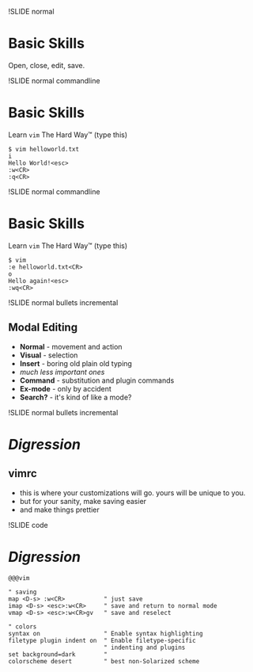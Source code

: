 !SLIDE normal
# Basic Skills

Open, close, edit, save.

!SLIDE normal commandline
# Basic Skills

Learn `vim` The Hard Way™ (type this)

    $ vim helloworld.txt
    i
    Hello World!<esc>
    :w<CR>
    :q<CR>

!SLIDE normal commandline
# Basic Skills

Learn `vim` The Hard Way™ (type this)

    $ vim
    :e helloworld.txt<CR>
    o
    Hello again!<esc>
    :wq<CR>

!SLIDE normal bullets incremental
## Modal Editing

* **Normal** - movement and action
* **Visual** - selection
* **Insert** - boring old plain old typing
* *much less important ones*
* **Command** - substitution and plugin commands
* **Ex-mode** - only by accident
* **Search?** - it's kind of like a mode?

!SLIDE normal bullets incremental

# *Digression*

## vimrc

* this is where your customizations will go. yours will be unique to you.
* but for your sanity, make saving easier
* and make things prettier

!SLIDE code
# *Digression*

    @@@vim

    " saving
    map <D-s> :w<CR>           " just save
    imap <D-s> <esc>:w<CR>     " save and return to normal mode
    vmap <D-s> <esc>:w<CR>gv   " save and reselect

    " colors
    syntax on                  " Enable syntax highlighting
    filetype plugin indent on  " Enable filetype-specific
                               " indenting and plugins
    set background=dark        "
    colorscheme desert         " best non-Solarized scheme


